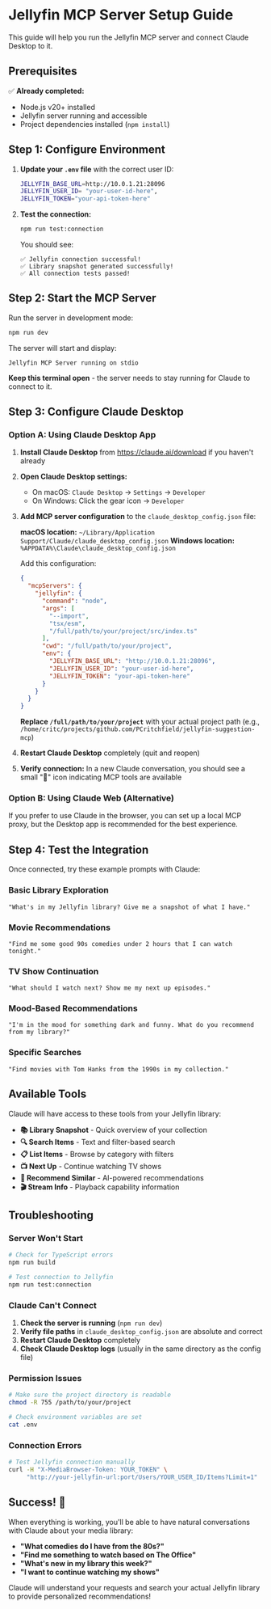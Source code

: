 # Jellyfin MCP Server Setup Guide

This guide will help you run the Jellyfin MCP server and connect Claude Desktop to it.

## Prerequisites

✅ **Already completed:**
- Node.js v20+ installed
- Jellyfin server running and accessible
- Project dependencies installed (`npm install`)

## Step 1: Configure Environment

1. **Update your `.env` file** with the correct user ID:
   ```bash
   JELLYFIN_BASE_URL=http://10.0.1.21:28096
   JELLYFIN_USER_ID= "your-user-id-here",
   JELLYFIN_TOKEN="your-api-token-here"
   ```

2. **Test the connection:**
   ```bash
   npm run test:connection
   ```
   
   You should see:
   ```
   ✅ Jellyfin connection successful!
   ✅ Library snapshot generated successfully!
   ✅ All connection tests passed!
   ```

## Step 2: Start the MCP Server

Run the server in development mode:
```bash
npm run dev
```

The server will start and display:
```
Jellyfin MCP Server running on stdio
```

**Keep this terminal open** - the server needs to stay running for Claude to connect to it.

## Step 3: Configure Claude Desktop

### Option A: Using Claude Desktop App

1. **Install Claude Desktop** from https://claude.ai/download if you haven't already

2. **Open Claude Desktop settings:**
   - On macOS: `Claude Desktop` → `Settings` → `Developer`
   - On Windows: Click the gear icon → `Developer`

3. **Add MCP server configuration** to the `claude_desktop_config.json` file:

   **macOS location:** `~/Library/Application Support/Claude/claude_desktop_config.json`
   **Windows location:** `%APPDATA%\Claude\claude_desktop_config.json`

   Add this configuration:
   ```json
   {
     "mcpServers": {
       "jellyfin": {
         "command": "node",
         "args": [
           "--import",
           "tsx/esm",
           "/full/path/to/your/project/src/index.ts"
         ],
         "cwd": "/full/path/to/your/project",
         "env": {
           "JELLYFIN_BASE_URL": "http://10.0.1.21:28096",
           "JELLYFIN_USER_ID": "your-user-id-here",
           "JELLYFIN_TOKEN": "your-api-token-here"
         }
       }
     }
   }
   ```

   **Replace `/full/path/to/your/project`** with your actual project path (e.g., `/home/critc/projects/github.com/PCritchfield/jellyfin-suggestion-mcp`)

4. **Restart Claude Desktop** completely (quit and reopen)

5. **Verify connection:** In a new Claude conversation, you should see a small "🔧" icon indicating MCP tools are available

### Option B: Using Claude Web (Alternative)

If you prefer to use Claude in the browser, you can set up a local MCP proxy, but the Desktop app is recommended for the best experience.

## Step 4: Test the Integration

Once connected, try these example prompts with Claude:

### Basic Library Exploration
```
"What's in my Jellyfin library? Give me a snapshot of what I have."
```

### Movie Recommendations
```
"Find me some good 90s comedies under 2 hours that I can watch tonight."
```

### TV Show Continuation
```
"What should I watch next? Show me my next up episodes."
```

### Mood-Based Recommendations
```
"I'm in the mood for something dark and funny. What do you recommend from my library?"
```

### Specific Searches
```
"Find movies with Tom Hanks from the 1990s in my collection."
```

## Available Tools

Claude will have access to these tools from your Jellyfin library:

- **📚 Library Snapshot** - Quick overview of your collection
- **🔍 Search Items** - Text and filter-based search
- **📋 List Items** - Browse by category with filters
- **📺 Next Up** - Continue watching TV shows
- **🎯 Recommend Similar** - AI-powered recommendations
- **🎬 Stream Info** - Playback capability information

## Troubleshooting

### Server Won't Start
```bash
# Check for TypeScript errors
npm run build

# Test connection to Jellyfin
npm run test:connection
```

### Claude Can't Connect
1. **Check the server is running** (`npm run dev`)
2. **Verify file paths** in `claude_desktop_config.json` are absolute and correct
3. **Restart Claude Desktop** completely
4. **Check Claude Desktop logs** (usually in the same directory as the config file)

### Permission Issues
```bash
# Make sure the project directory is readable
chmod -R 755 /path/to/your/project

# Check environment variables are set
cat .env
```

### Connection Errors
```bash
# Test Jellyfin connection manually
curl -H "X-MediaBrowser-Token: YOUR_TOKEN" \
     "http://your-jellyfin-url:port/Users/YOUR_USER_ID/Items?Limit=1"
```

## Success! 🎉

When everything is working, you'll be able to have natural conversations with Claude about your media library:

- **"What comedies do I have from the 80s?"**
- **"Find me something to watch based on The Office"**
- **"What's new in my library this week?"**
- **"I want to continue watching my shows"**

Claude will understand your requests and search your actual Jellyfin library to provide personalized recommendations!